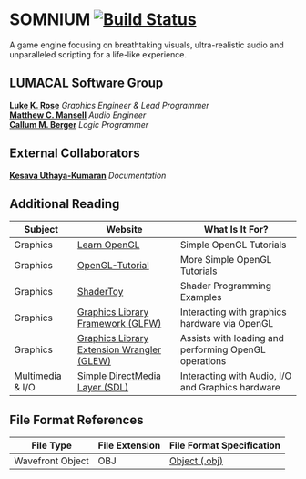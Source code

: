 # SOMNIUM [![Build Status](https://travis-ci.org/MrLukeKR/Somnium-Engine.svg?branch=development)](https://travis-ci.org/MrLukeKR/Somnium-Engine)
A game engine focusing on breathtaking visuals, ultra-realistic audio and unparalleled scripting for a life-like experience.

## LUMACAL Software Group
[**Luke K. Rose**](http://www.GitHub.com/MrLukeKR) *Graphics Engineer & Lead Programmer*  
[**Matthew C. Mansell**](http://www.GitHub.com/mmansell14) *Audio Engineer*  
[**Callum M. Berger**](http://www.GitHub.com/CBerger1997) *Logic Programmer* 

## External Collaborators
[**Kesava Uthaya-Kumaran**](http://www.GitHub.com/kesava321) *Documentation*

## Additional Reading
|Subject|Website|What Is It For?|
|-------|-------|---------------|
|Graphics|[Learn OpenGL](https://learnopengl.com) |Simple OpenGL Tutorials|
|Graphics|[OpenGL-Tutorial](http://www.opengl-tutorial.org)|More Simple OpenGL Tutorials|
|Graphics|[ShaderToy](http://shadertoy.com)|Shader Programming Examples|
|Graphics|[Graphics Library Framework (GLFW)](http://www.glfw.org/)|Interacting with graphics hardware via OpenGL|
|Graphics|[Graphics Library Extension Wrangler (GLEW)](http://glew.sourceforge.net/)|Assists with loading and performing OpenGL operations|
|Multimedia & I/O|[Simple DirectMedia Layer (SDL)](https://www.libsdl.org/)|Interacting with Audio, I/O and Graphics hardware|

## File Format References
|File Type|File Extension|File Format Specification|
|---------|--------------|-------------------------|
|Wavefront Object|OBJ|[Object (.obj)](http://paulbourke.net/dataformats/obj/)|